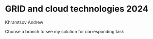 # GRID and cloud technologies 2024

Khramtsov Andrew

Choose a branch to see my solution for corresponding task
